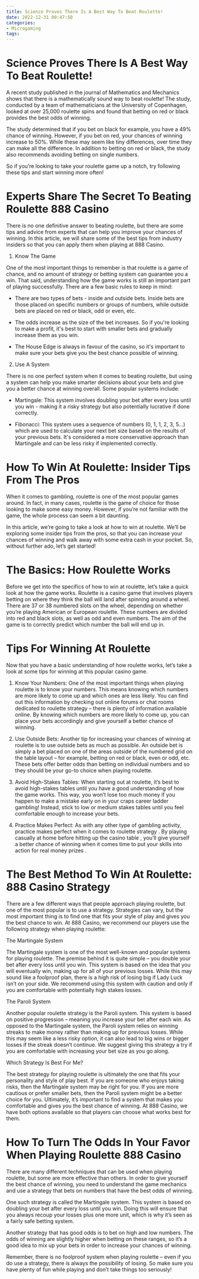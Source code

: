 ```yaml
---
title: Science Proves There Is A Best Way To Beat Roulette!
date: 2022-12-31 00:47:50
categories:
- Microgaming
tags:
---
```



#  Science Proves There Is A Best Way To Beat Roulette!

A recent study published in the journal of Mathematics and Mechanics shows that there is a mathematically sound way to beat roulette! The study, conducted by a team of mathematicians at the University of Copenhagen, looked at over 25,000 roulette spins and found that betting on red or black provides the best odds of winning.

The study determined that if you bet on black for example, you have a 49% chance of winning. However, if you bet on red, your chances of winning increase to 50%. While these may seem like tiny differences, over time they can make all the difference. In addition to betting on red or black, the study also recommends avoiding betting on single numbers.

So if you’re looking to take your roulette game up a notch, try following these tips and start winning more often!

#  Experts Share The Secret To Beating Roulette 888 Casino

There is no one definitive answer to beating roulette, but there are some tips and advice from experts that can help you improve your chances of winning. In this article, we will share some of the best tips from industry insiders so that you can apply them when playing at 888 Casino.

1. Know The Game

One of the most important things to remember is that roulette is a game of chance, and no amount of strategy or betting system can guarantee you a win. That said, understanding how the game works is still an important part of playing successfully. There are a few basic rules to keep in mind:

- There are two types of bets - inside and outside bets. Inside bets are those placed on specific numbers or groups of numbers, while outside bets are placed on red or black, odd or even, etc.

- The odds increase as the size of the bet increases. So if you're looking to make a profit, it's best to start with smaller bets and gradually increase them as you win.

- The House Edge is always in favour of the casino, so it's important to make sure your bets give you the best chance possible of winning.

2. Use A System

There is no one perfect system when it comes to beating roulette, but using a system can help you make smarter decisions about your bets and give you a better chance at winning overall. Some popular systems include:

- Martingale: This system involves doubling your bet after every loss until you win - making it a risky strategy but also potentially lucrative if done correctly.

- Fibonacci: This system uses a sequence of numbers (0, 1, 1, 2, 3, 5...) which are used to calculate your next bet size based on the results of your previous bets. It's considered a more conservative approach than Martingale and can be less risky if implemented correctly.

#  How To Win At Roulette: Insider Tips From The Pros

When it comes to gambling, roulette is one of the most popular games around. In fact, in many cases, roulette is the game of choice for those looking to make some easy money. However, if you’re not familiar with the game, the whole process can seem a bit daunting.

In this article, we’re going to take a look at how to win at roulette. We’ll be exploring some insider tips from the pros, so that you can increase your chances of winning and walk away with some extra cash in your pocket. So, without further ado, let’s get started!

# The Basics: How Roulette Works

Before we get into the specifics of how to win at roulette, let’s take a quick look at how the game works. Roulette is a casino game that involves players betting on where they think the ball will land after spinning around a wheel. There are 37 or 38 numbered slots on the wheel, depending on whether you’re playing American or European roulette. These numbers are divided into red and black slots, as well as odd and even numbers. The aim of the game is to correctly predict which number the ball will end up in.

# Tips For Winning At Roulette

Now that you have a basic understanding of how roulette works, let’s take a look at some tips for winning at this popular casino game.

1. Know Your Numbers: One of the most important things when playing roulette is to know your numbers. This means knowing which numbers are more likely to come up and which ones are less likely. You can find out this information by checking out online forums or chat rooms dedicated to roulette strategy – there is plenty of information available online. By knowing which numbers are more likely to come up, you can place your bets accordingly and give yourself a better chance of winning.

2. Use Outside Bets: Another tip for increasing your chances of winning at roulette is to use outside bets as much as possible. An outside bet is simply a bet placed on one of the areas outside of the numbered grid on the table layout – for example, betting on red or black, even or odd, etc. These bets offer better odds than betting on individual numbers and so they should be your go-to choice when playing roulette.

3. Avoid High-Stakes Tables: When starting out at roulette, it’s best to avoid high-stakes tables until you have a good understanding of how the game works. This way, you won’t lose too much money if you happen to make a mistake early on in your craps career ladder gambling! Instead, stick to low or medium stakes tables until you feel comfortable enough to increase your bets.

4. Practice Makes Perfect: As with any other type of gambling activity, practice makes perfect when it comes to roulette strategy . By playing casually at home before hitting up the casino table , you’ll give yourself a better chance of winning when it comes time to put your skills into action for real money prizes .

#  The Best Method To Win At Roulette: 888 Casino Strategy

There are a few different ways that people approach playing roulette, but one of the most popular is to use a strategy. Strategies can vary, but the most important thing is to find one that fits your style of play and gives you the best chance to win. At 888 Casino, we recommend our players use the following strategy when playing roulette:

The Martingale System

The Martingale system is one of the most well-known and popular systems for playing roulette. The premise behind it is quite simple – you double your bet after every loss until you win. This system is based on the idea that you will eventually win, making up for all of your previous losses. While this may sound like a foolproof plan, there is a high risk of losing big if Lady Luck isn’t on your side. We recommend using this system with caution and only if you are comfortable with potentially high stakes losses.

The Paroli System

Another popular roulette strategy is the Paroli system. This system is based on positive progression – meaning you increase your bet after each win. As opposed to the Martingale system, the Paroli system relies on winning streaks to make money rather than making up for previous losses. While this may seem like a less risky option, it can also lead to big wins or bigger losses if the streak doesn’t continue. We suggest giving this strategy a try if you are comfortable with increasing your bet size as you go along.

Which Strategy Is Best For Me?

The best strategy for playing roulette is ultimately the one that fits your personality and style of play best. If you are someone who enjoys taking risks, then the Martingale system may be right for you. If you are more cautious or prefer smaller bets, then the Paroli system might be a better choice for you. Ultimately, it’s important to find a system that makes you comfortable and gives you the best chance of winning. At 888 Casino, we have both options available so that players can choose what works best for them.

#  How To Turn The Odds In Your Favor When Playing Roulette 888 Casino

There are many different techniques that can be used when playing roulette, but some are more effective than others. In order to give yourself the best chance of winning, you need to understand the game mechanics and use a strategy that bets on numbers that have the best odds of winning.

One such strategy is called the Martingale system. This system is based on doubling your bet after every loss until you win. Doing this will ensure that you always recoup your losses plus one more unit, which is why it’s seen as a fairly safe betting system.

Another strategy that has good odds is to bet on high and low numbers. The odds of winning are slightly higher when betting on these ranges, so it’s a good idea to mix up your bets in order to increase your chances of winning.

Remember, there is no foolproof system when playing roulette – even if you do use a strategy, there is always the possibility of losing. So make sure you have plenty of fun while playing and don’t take things too seriously!